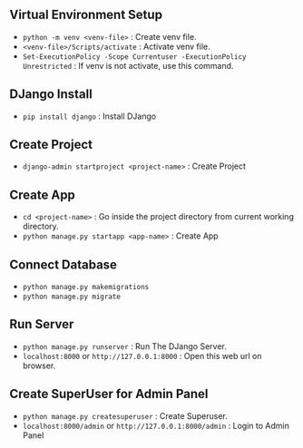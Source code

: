 ## Virtual Environment Setup
- `python -m venv <venv-file>` : Create venv file.
- `<venv-file>/Scripts/activate` : Activate venv file.
- `Set-ExecutionPolicy -Scope Currentuser -ExecutionPolicy Unrestricted` : If venv is not activate, use this command.
## DJango Install
- `pip install django` : Install DJango
## Create Project
- `django-admin startproject <project-name>` : Create Project
## Create App
- `cd <project-name>` : Go inside the project directory from current working directory.
- `python manage.py startapp <app-name>` : Create App
## Connect Database
- `python manage.py makemigrations`
- `python manage.py migrate`
## Run Server
- `python manage.py runserver` : Run The DJango Server.
- `localhost:8000` or `http://127.0.0.1:8000` : Open this web url on browser.
## Create SuperUser for Admin Panel
- `python manage.py createsuperuser` : Create Superuser.
- `localhost:8000/admin` or `http://127.0.0.1:8000/admin` : Login to Admin Panel
